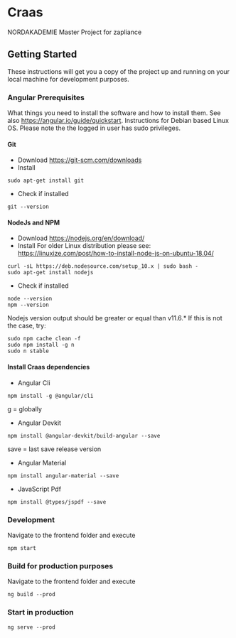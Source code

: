 # Craas
NORDAKADEMIE Master Project for zapliance

## Getting Started

These instructions will get you a copy of the project up and running on your local machine for development purposes.

### Angular Prerequisites

What things you need to install the software and how to install them. See also https://angular.io/guide/quickstart. Instructions for Debian based Linux OS. Please note the the logged in user has sudo privileges.
#### Git 
* Download
https://git-scm.com/downloads
* Install
```
sudo apt-get install git
```
* Check if installed
```
git --version
```
#### NodeJs and NPM
* Download
https://nodejs.org/en/download/
* Install
For older Linux distribution please see: https://linuxize.com/post/how-to-install-node-js-on-ubuntu-18.04/

```
curl -sL https://deb.nodesource.com/setup_10.x | sudo bash -
sudo apt-get install nodejs
```
* Check if installed
```
node --version
npm --version
```
Nodejs version output should be greater or equal than v11.6.*
 If this is not the case, try:
```
sudo npm cache clean -f
sudo npm install -g n
sudo n stable
```
#### Install Craas dependencies
* Angular Cli 
```
npm install -g @angular/cli
```
g = globally

* Angular Devkit
```
npm install @angular-devkit/build-angular --save
```
save = last save release version

* Angular Material
```
npm install angular-material --save
```

* JavaScript Pdf
```
npm install @types/jspdf --save
```
### Development

Navigate to the frontend folder and execute

```
npm start
```
### Build for production purposes

Navigate to the frontend folder and execute

```
ng build --prod
```
### Start in production

```
ng serve --prod
```


